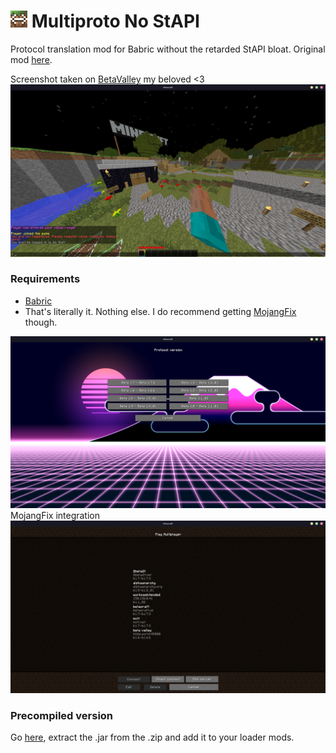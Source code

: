 # ![Multiproto](img/icon_27x27.png) Multiproto No StAPI
Protocol translation mod for Babric without the retarded StAPI bloat. Original mod [here](https://modrinth.com/mod/multiproto). 

Screenshot taken on [BetaValley](https://www.youtube.com/watch?v=XNROtZUusJE) my beloved <3
![Screenshot](img/screenshot.png)

### Requirements

- [Babric](https://babric.github.io/)
- That's literally it. Nothing else. I do recommend getting [MojangFix](https://modrinth.com/mod/mojangfix) though.

![Version List](img/version_list.png)
MojangFix integration
![Server List](img/server_list.png)

### Precompiled version
Go [here](https://nightly.link/skibidiware/multiproto-nostapi/workflows/build/master), extract the .jar from the .zip and add it to your loader mods.